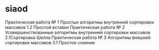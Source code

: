 # siaod
Практическая работа № 1 Простые алгоритмы внутренней сортировки массивов 1.2 Простой вставки
Практическая работа № 2 Усовершенствованные алгоритмы внутренней сортировки массивов 2.1Сортировка Шелла
Практическая работа № 3 Алгоритмы внешней сортировки массивов 3.1 Простое слияние
